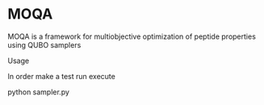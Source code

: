 # MOQA
MOQA is a framework for multiobjective optimization of peptide properties using QUBO samplers

Usage

In order make a test run execute

python sampler.py
